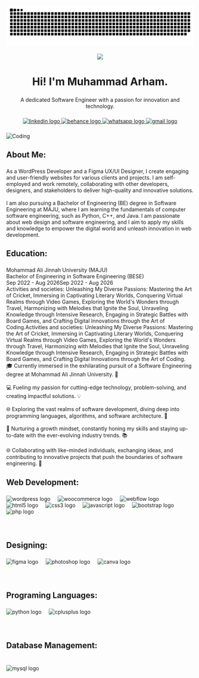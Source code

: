 <div align="center">
  <img src="https://raw.githubusercontent.com/platane/snk/output/github-contribution-grid-snake-dark.svg"  />
</div>

<br clear="both">

<div align="center">
  <img src="https://visitor-badge.laobi.icu/badge?page_id=Muhammad-Arham-6886.Muhammad-Arham-6886&left_color=olive&right_color=green&left_text=Views"  />
</div>

###

<h1 align="center">Hi! I'm Muhammad Arham.</h1>

###

<p align="center">A dedicated Software Engineer with a passion for innovation and technology.</p>

###

<div class="social-icns" align="center">
  <a href="www.linkedin.com/in/muhammad-arham-49b388257">
    <img src="https://raw.githubusercontent.com/maurodesouza/profile-readme-generator/master/src/assets/icons/social/linkedin/default.svg" width="52" height="40" alt="linkedin logo"  />
  </a>
  <a href="https://www.behance.net/muhammadarham23" target="_blank">
    <img src="https://raw.githubusercontent.com/maurodesouza/profile-readme-generator/master/src/assets/icons/social/behance/default.svg" width="52" height="40" alt="behance logo"  />
  </a>
  <a href="https://wa.link/zyc3nr" target="_blank">
    <img src="https://raw.githubusercontent.com/maurodesouza/profile-readme-generator/master/src/assets/icons/social/whatsapp/default.svg" width="52" height="40" alt="whatsapp logo"  />
  </a>
  <a href="mailto:arhamarshadma795@mail.com" target="_blank">
    <img src="https://raw.githubusercontent.com/maurodesouza/profile-readme-generator/master/src/assets/icons/social/gmail/default.svg" width="52" height="40" alt="gmail logo"  />
  </a>
</div>

###

 <div style="align-items: center;" class="image">
        <img style="background-size: cover; width: 100%; height: max-content;" src="https://i.giphy.com/media/v1.Y2lkPTc5MGI3NjExZ2Yzd3g4aTdidzQ4dmxwYmE2Ym05eGliam4xcm5mMmt4Y3cyYTRpeCZlcD12MV9pbnRlcm5hbF9naWZfYnlfaWQmY3Q9Zw/26tn33aiTi1jkl6H6/giphy.gif" alt="Coding">
    </div>


###

<h2 align="left">About Me:</h2>

###

<p align="left">As a WordPress Developer and a Figma UX/UI Designer, I create engaging and user-friendly websites for various clients and projects. I am self-employed and work remotely, collaborating with other developers, designers, and stakeholders to deliver high-quality and innovative solutions.<br><br>I am also pursuing a Bachelor of Engineering (BE) degree in Software Engineering at MAJU, where I am learning the fundamentals of computer software engineering, such as Python, C++, and Java. I am passionate about web design and software engineering, and I aim to apply my skills and knowledge to empower the digital world and unleash innovation in web development.</p>

###

<h2 align="left">Education:</h2>

###

<p align="left">Mohammad Ali Jinnah University (MAJU)<br>Bachelor of Engineering in Software Engineering (BESE)<br>Sep 2022 - Aug 2026Sep 2022 - Aug 2026<br>Activities and societies: Unleashing My Diverse Passions: Mastering the Art of Cricket, Immersing in Captivating Literary Worlds, Conquering Virtual Realms through Video Games, Exploring the World's Wonders through Travel, Harmonizing with Melodies that Ignite the Soul, Unraveling Knowledge through Intensive Research, Engaging in Strategic Battles with Board Games, and Crafting Digital Innovations through the Art of Coding.Activities and societies: Unleashing My Diverse Passions: Mastering the Art of Cricket, Immersing in Captivating Literary Worlds, Conquering Virtual Realms through Video Games, Exploring the World's Wonders through Travel, Harmonizing with Melodies that Ignite the Soul, Unraveling Knowledge through Intensive Research, Engaging in Strategic Battles with Board Games, and Crafting Digital Innovations through the Art of Coding.<br>🎓 Currently immersed in the exhilarating pursuit of a Software Engineering degree at Mohammad Ali Jinnah University. 🚀<br><br>💻 Fueling my passion for cutting-edge technology, problem-solving, and creating impactful solutions. 💡<br><br>🌐 Exploring the vast realms of software development, diving deep into programming languages, algorithms, and software architecture. 🌟<br><br>🌱 Nurturing a growth mindset, constantly honing my skills and staying up-to-date with the ever-evolving industry trends. 📚<br><br>🌐 Collaborating with like-minded individuals, exchanging ideas, and contributing to innovative projects that push the boundaries of software engineering. 🤝</p>

###

<h2 align="left">Web Development:</h2>

###

<div align="left">
  <img src="https://cdn.jsdelivr.net/gh/devicons/devicon/icons/wordpress/wordpress-plain.svg" height="40" alt="wordpress logo"  />
  <img width="12" />
  <img src="https://cdn.jsdelivr.net/gh/devicons/devicon/icons/woocommerce/woocommerce-plain-wordmark.svg" height="40" alt="woocommerce logo"  />
  <img width="12" />
  <img src="https://cdn.jsdelivr.net/gh/devicons/devicon/icons/webflow/webflow-original.svg" height="40" alt="webflow logo"  />
  <img width="12" />
  <img src="https://cdn.jsdelivr.net/gh/devicons/devicon/icons/html5/html5-original.svg" height="40" alt="html5 logo"  />
  <img width="12" />
  <img src="https://cdn.jsdelivr.net/gh/devicons/devicon/icons/css3/css3-original.svg" height="40" alt="css3 logo"  />
  <img width="12" />
  <img src="https://cdn.jsdelivr.net/gh/devicons/devicon/icons/javascript/javascript-original.svg" height="40" alt="javascript logo"  />
  <img width="12" />
  <img src="https://cdn.jsdelivr.net/gh/devicons/devicon/icons/bootstrap/bootstrap-original.svg" height="40" alt="bootstrap logo"  />
  <img width="12" />
  <img src="https://cdn.jsdelivr.net/gh/devicons/devicon/icons/php/php-original.svg" height="40" alt="php logo"  />
</div>

###

<br clear="both">

<h2 align="left">Designing:</h2>

###

<div align="left">
  <img src="https://cdn.jsdelivr.net/gh/devicons/devicon/icons/figma/figma-original.svg" height="40" alt="figma logo"  />
  <img width="12" />
  <img src="https://cdn.jsdelivr.net/gh/devicons/devicon/icons/photoshop/photoshop-plain.svg" height="40" alt="photoshop logo"  />
  <img width="12" />
  <img src="https://cdn.jsdelivr.net/gh/devicons/devicon/icons/canva/canva-original.svg" height="40" alt="canva logo"  />
</div>

###

<br clear="both">

<h2 align="left">Programing Languages:</h2>

###

<div align="left">
  <img src="https://cdn.jsdelivr.net/gh/devicons/devicon/icons/python/python-original.svg" height="40" alt="python logo"  />
  <img width="12" />
  <img src="https://cdn.jsdelivr.net/gh/devicons/devicon/icons/cplusplus/cplusplus-original.svg" height="40" alt="cplusplus logo"  />
</div>

###

<br clear="both">

<h2 align="left">Database Management:</h2>

###

<br clear="both">

<div align="left">
  <img src="https://cdn.jsdelivr.net/gh/devicons/devicon/icons/mysql/mysql-original.svg" height="40" alt="mysql logo"  />
</div>

###
